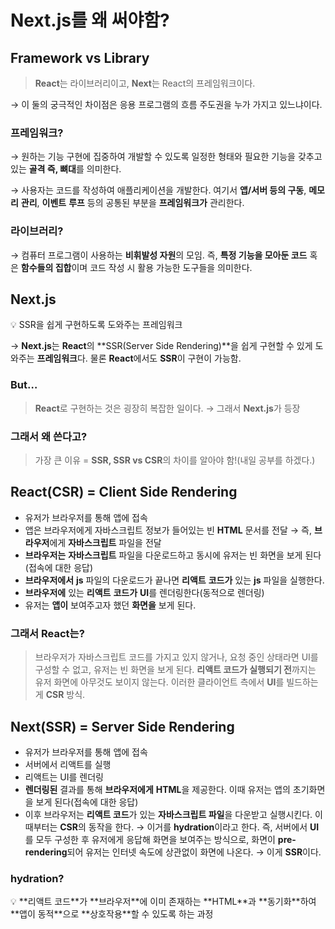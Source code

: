 # Next.js를 왜 써야함?

## Framework vs Library

> **React**는 라이브러리이고, **Next**는 React의 프레임워크이다.

→ 이 둘의 궁극적인 차이점은 응용 프로그램의 흐름 주도권을 누가 가지고 있느냐이다.

### 프레임워크?

→ 원하는 기능 구현에 집중하여 개발할 수 있도록 일정한 형태와 필요한 기능을 갖추고 있는 **골격 즉, 뼈대**를 의미한다.

→ 사용자는 코드를 작성하여 애플리케이션을 개발한다. 여기서 **앱/서버 등의 구동**, **메모리** **관리**, **이벤트** **루프** 등의 공통된 부분을 **프레임워크가** 관리한다.

### 라이브러리?

→ 컴퓨터 프로그램이 사용하는 **비휘발성 자원**의 모임. 즉, **특정 기능을 모아둔 코드** 혹은 **함수들의 집합**이며 코드 작성 시 활용 가능한 도구들을 의미한다.

## Next.js

<aside>
💡 SSR을 쉽게 구현하도록 도와주는 프레임워크

</aside>

→ **Next.js**는 **React**의 **SSR(Server Side Rendering)**을 쉽게 구현할 수 있게 도와주는 **프레임워크**다. 물론 **React**에서도 **SSR**이 구현이 가능함.

### But…

> **React**로 구현하는 것은 굉장히 복잡한 일이다. → 그래서 **Next.js**가 등장

### 그래서 왜 쓴다고?

> 가장 큰 이유 = **SSR, SSR vs CSR**의 차이를 알아야 함!(내일 공부를 하겠다.)

## React(CSR) = Client Side Rendering

- 유저가 브라우저를 통해 앱에 접속
- 앱은 브라우저에게 자바스크립트 정보가 들어있는 빈 **HTML** 문서를 전달 → 즉, **브라우저**에게 **자바스크립트** 파일을 전달
- **브라우저는** **자바스크립트** 파일을 다운로드하고 동시에 유저는 빈 화면을 보게 된다(접속에 대한 응답)
- **브라우저에서** **js** 파일의 다운로드가 끝나면 **리액트** **코드가** 있는 **js** 파일을 실행한다.
- **브라우저에** 있는 **리액트** **코드가** **UI**를 렌더링한다(동적으로 렌더링)
- 유저는 **앱이** 보여주고자 했던 **화면을** 보게 된다.

### 그래서 React는?

> 브라우저가 자바스크립트 코드를 가지고 있지 않거나, 요청 중인 상태라면 UI를 구성할 수 없고, 유저는 빈 화면을 보게 된다. **리액트 코드가 실행되기 전**까지는 유저 화면에 아무것도 보이지 않는다. 이러한 클라이언트 측에서 **UI**를 빌드하는게 **CSR** 방식.

## Next(SSR) = Server Side Rendering

- 유저가 브라우저를 통해 앱에 접속
- 서버에서 리액트를 실행
- 리액트는 UI를 렌더링
- **렌더링된** 결과를 통해 **브라우저에게** **HTML**을 제공한다. 이때 유저는 앱의 초기화면을 보게 된다(접속에 대한 응답)
- 이후 브라우저는 **리액트 코드**가 있는 **자바스크립트 파일**을 다운받고 실행시킨다. 이때부터는 **CSR**의 동작을 한다. → 이거를 **hydration**이라고 한다. 즉, 서버에서 **UI**를 모두 구성한 후 유저에게 응답해 화면을 보여주는 방식으로, 화면이 **pre-rendering**되어 유저는 인터넷 속도에 상관없이 화면에 나온다. → 이게 **SSR**이다.

### hydration?

<aside>
💡 **리액트 코드**가 **브라우저**에 이미 존재하는 **HTML**과 **동기화**하여 **앱이 동적**으로 **상호작용**할 수 있도록 하는 과정

</aside>
